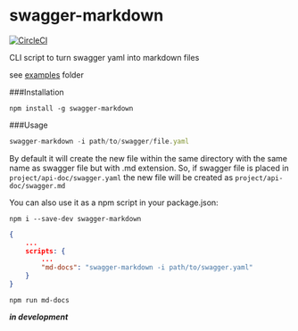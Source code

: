 swagger-markdown
================

[![CircleCI](https://circleci.com/gh/syroegkin/swagger-markdown/tree/master.svg?style=svg)](https://circleci.com/gh/syroegkin/swagger-markdown/tree/master)

CLI script to turn swagger yaml into markdown files

see [examples](https://github.com/syroegkin/swagger-markdown/tree/master/examples) folder

###Installation

    npm install -g swagger-markdown

###Usage
```javascript
swagger-markdown -i path/to/swagger/file.yaml
```
By default it will create the new file within the same directory with the same name as swagger file but with .md extension.
So, if swagger file is placed in `project/api-doc/swagger.yaml` the new file will be created as `project/api-doc/swagger.md`

You can also use it as a npm script in your package.json:

    npm i --save-dev swagger-markdown
    
```json
{
    ...
    scripts: {
        ...
        "md-docs": "swagger-markdown -i path/to/swagger.yaml"
    }
}
```

    npm run md-docs

***in development***

